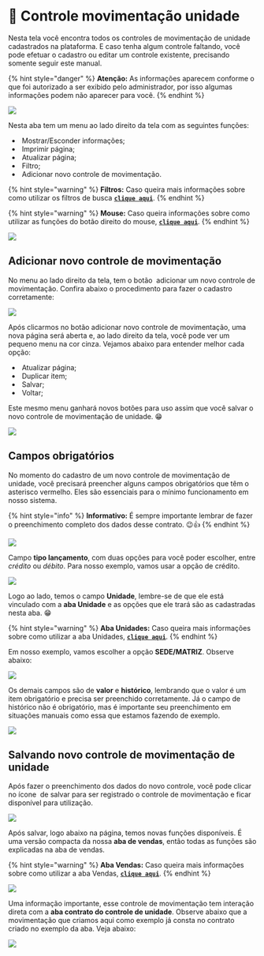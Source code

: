 # 🔂 Controle movimentação unidade

Nesta tela você encontra todos os controles de movimentação de unidade cadastrados na plataforma. E caso tenha algum controle faltando, você pode efetuar o cadastro ou editar um controle existente, precisando somente seguir este manual.

{% hint style="danger" %}
**Atenção:** As informações aparecem conforme o que foi autorizado a ser exibido pelo administrador, por isso algumas informações podem não aparecer para você.
{% endhint %}

![](/erp-v2/assets/funcionalidades/controle_unidades/aba_ctrl_movimentacao.gif)

Nesta aba tem um menu ao lado direito da tela com as seguintes funções:

- <img src="/erp-v2/assets/icon_exibir.png" alt="" data-size="line"> Mostrar/Esconder informações;
- <img src="/erp-v2/assets/icon_imprimir.png" alt="" data-size="line"> Imprimir página;
- <img src="/erp-v2/assets/icon_atualizar.png" alt="" data-size="line"> Atualizar página;
- <img src="/erp-v2/assets/icon_filtro.png" alt="" data-size="line"> Filtro;
- <img src="/erp-v2/assets/icon_add.png" alt="" data-size="line"> Adicionar novo controle de movimentação.

{% hint style="warning" %}
**Filtros:** Caso queira mais informações sobre como utilizar os filtros de busca [**`clique aqui`**](/erp-v2/primeiro_acesso/filtros.md).
{% endhint %}

{% hint style="warning" %}
**Mouse:** Caso queira informações sobre como utilizar as funções do botão direito do mouse, [**`clique aqui`**](https://docs.gestao.plus/erp-v2/primeiro_acesso/atalhos_internos#menu-botao-direito-do-mouse).
{% endhint %}

![](/erp-v2/assets/funcionalidades/controle_unidades/aba_ctrl_movimentacao_menu.png)

## Adicionar novo controle de movimentação

No menu ao lado direito da tela, tem o botão <img src="/erp-v2/assets/icon_add.png" alt="" data-size="line"> adicionar um novo controle de movimentação. Confira abaixo o procedimento para fazer o cadastro corretamente:

![](/erp-v2/assets/funcionalidades/controle_unidades/aba_ctrl_movimentacao_add.png)

Após clicarmos no botão adicionar novo controle de movimentação, uma nova página será aberta e, ao lado direito da tela, você pode ver um pequeno menu na cor cinza. Vejamos abaixo para entender melhor cada opção:

- <img src="/erp-v2/assets/icon_atualizar.png" alt="" data-size="line"> Atualizar página;   
- <img src="/erp-v2/assets/icon_duplicar.png" alt="" data-size="line"> Duplicar item;
- <img src="/erp-v2/assets/icon_salvar.png" alt="" data-size="line"> Salvar;
- <img src="/erp-v2/assets/icon_voltar.png" alt="" data-size="line"> Voltar;

Este mesmo menu ganhará novos botões para uso assim que você salvar o novo controle de movimentação de unidade. 😁

![](/erp-v2/assets/funcionalidades/controle_unidades/aba_contrato_add_menu.png)

## Campos obrigatórios

No momento do cadastro de um novo controle de movimentação de unidade, você precisará preencher alguns campos obrigatórios que têm o asterisco vermelho. Eles são essenciais para o mínimo funcionamento em nosso sistema.

{% hint style="info" %}
**Informativo:** É sempre importante lembrar de fazer o preenchimento completo dos dados desse contrato. 😉👍
{% endhint %}

![](/erp-v2/assets/funcionalidades/controle_unidades/aba_ctrl_movimentacao_add_controle.png)

Campo **tipo lançamento**, com duas opções para você poder escolher, entre *crédito* ou *débito*. Para nosso exemplo, vamos usar a opção de crédito.

![](/erp-v2/assets/funcionalidades/controle_unidades/aba_ctrl_movimentacao_add_campo_lancamento.png)

Logo ao lado, temos o campo **Unidade**, lembre-se de que ele está vinculado com a **aba Unidade** e as opções que ele trará são as cadastradas nesta aba. 😁

{% hint style="warning" %}
**Aba Unidades:** Caso queira mais informações sobre como utilizar a aba Unidades, [**`clique aqui`**](/erp-v2/funcionalidades/unidades_locais_estoque/unidades_lojas.md).
{% endhint %}

Em nosso exemplo, vamos escolher a opção **SEDE/MATRIZ**. Observe abaixo:

![](/erp-v2/assets/funcionalidades/controle_unidades/aba_contrato_add_campo_unidade.gif)

Os demais campos são de **valor** e **histórico**, lembrando que o valor é um item obrigatório e precisa ser preenchido corretamente. Já o campo de histórico não é obrigatório, mas é importante seu preenchimento em situações manuais como essa que estamos fazendo de exemplo.

![](/erp-v2/assets/funcionalidades/controle_unidades/aba_contrato_add_campo_valor_historico.png)

## Salvando novo controle de movimentação de unidade

Após fazer o preenchimento dos dados do novo controle, você pode clicar no ícone <img src="/erp-v2/assets/icon_salvar.png" alt="" data-size="line"> de salvar para ser registrado o controle de movimentação e ficar disponível para utilização.

![](/erp-v2/assets/funcionalidades/controle_unidades/aba_contrato_add_salvar.gif)

Após salvar, logo abaixo na página, temos novas funções disponíveis. É uma versão compacta da nossa **aba de vendas**, então todas as funções são explicadas na aba de vendas.

{% hint style="warning" %}
**Aba Vendas:** Caso queira mais informações sobre como utilizar a aba Vendas, [**`clique aqui`**](/erp-v2/funcionalidades/comercial/vendas.md).
{% endhint %}

![](/erp-v2/assets/funcionalidades/controle_unidades/aba_contrato_add_depois_salvar.png)

Uma informação importante, esse controle de movimentação tem interação direta com a **aba contrato do controle de unidade**. Observe abaixo que a movimentação que criamos aqui como exemplo já consta no contrato criado no exemplo da aba. Veja abaixo:

![](/erp-v2/assets/funcionalidades/controle_unidades/aba_contrato_aba_movimentacao.gif)

<br>

<br>